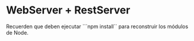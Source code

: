 # WebServer + RestServer

Recuerden que deben ejecutar ```npm install`` para reconstruir los módulos de Node. 
